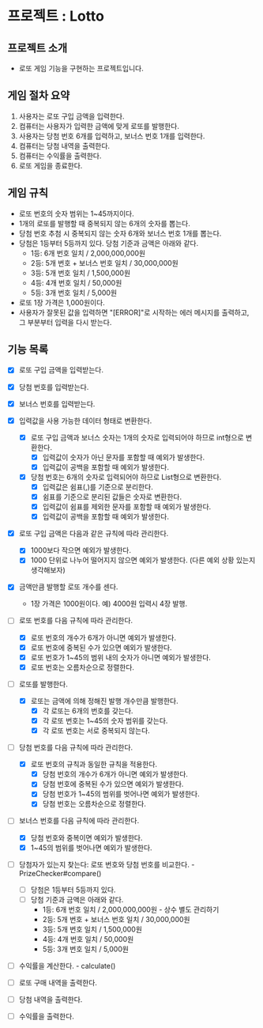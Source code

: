 # 프로젝트 : Lotto

## 프로젝트 소개
- 로또 게임 기능을 구현하는 프로젝트입니다.

## 게임 절차 요약
1. 사용자는 로또 구입 금액을 입력한다.
2. 컴퓨터는 사용자가 입력한 금액에 맞게 로또를 발행한다.
3. 사용자는 당첨 번호 6개를 입력하고, 보너스 번호 1개를 입력한다.
5. 컴퓨터는 당첨 내역을 출력한다.
6. 컴퓨터는 수익률을 출력한다.
7. 로또 게임을 종료한다.

## 게임 규칙
- 로또 번호의 숫자 범위는 1~45까지이다.
- 1개의 로또를 발행할 때 중복되지 않는 6개의 숫자를 뽑는다.
- 당첨 번호 추첨 시 중복되지 않는 숫자 6개와 보너스 번호 1개를 뽑는다.
- 당첨은 1등부터 5등까지 있다. 당첨 기준과 금액은 아래와 같다.
  - 1등: 6개 번호 일치 / 2,000,000,000원
  - 2등: 5개 번호 + 보너스 번호 일치 / 30,000,000원
  - 3등: 5개 번호 일치 / 1,500,000원
  - 4등: 4개 번호 일치 / 50,000원
  - 5등: 3개 번호 일치 / 5,000원
- 로또 1장 가격은 1,000원이다.
- 사용자가 잘못된 값을 입력하면 "[ERROR]"로 시작하는 에러 메시지를 출력하고, 그 부분부터 입력을 다시 받는다.

## 기능 목록

- [x] 로또 구입 금액을 입력받는다.
- [x] 당첨 번호를 입력받는다.
- [x] 보너스 번호를 입력받는다.

- [x] 입력값을 사용 가능한 데이터 형태로 변환한다.
  - [x] 로또 구입 금액과 보너스 숫자는 1개의 숫자로 입력되어야 하므로 int형으로 변환한다.
    - [x] 입력값이 숫자가 아닌 문자를 포함할 때 예외가 발생한다.
    - [x] 입력값이 공백을 포함할 때 예외가 발생한다.
  - [x] 당첨 번호는 6개의 숫자로 입력되어야 하므로 List<Integer>형으로 변환한다.
    - [x] 입력값은 쉼표(,)를 기준으로 분리한다.
    - [x] 쉼표를 기준으로 분리된 값들은 숫자로 변환한다.
    - [x] 입력값이 쉼표를 제외한 문자를 포함할 때 예외가 발생한다.
    - [x] 입력값이 공백을 포함할 때 예외가 발생한다.

- [x] 로또 구입 금액은 다음과 같은 규칙에 따라 관리한다.
  - [x] 1000보다 작으면 예외가 발생한다.
  - [x] 1000 단위로 나누어 떨어지지 않으면 예외가 발생한다. (다른 예외 상황 있는지 생각해보자)
- [x] 금액만큼 발행할 로또 개수를 센다.
  - 1장 가격은 1000원이다. 예) 4000원 입력시 4장 발행.

- [ ] 로또 번호를 다음 규칙에 따라 관리한다.
  - [x] 로또 번호의 개수가 6개가 아니면 예외가 발생한다.
  - [x] 로또 번호에 중복된 수가 있으면 예외가 발생한다.
  - [x] 로또 번호가 1~45의 범위 내의 숫자가 아니면 예외가 발생한다.
  - [x] 로또 번호는 오름차순으로 정렬한다.

- [ ] 로또를 발행한다.
  - [x] 로또는 금액에 의해 정해진 발행 개수만큼 발행한다.
    - [x] 각 로또는 6개의 번호를 갖는다.
    - [x] 각 로또 번호는 1~45의 숫자 범위를 갖는다.
    - [x] 각 로또 번호는 서로 중복되지 않는다.

- [ ] 당첨 번호를 다음 규칙에 따라 관리한다.
  - [x] 로또 번호의 규칙과 동일한 규칙을 적용한다.
    - [x] 당첨 번호의 개수가 6개가 아니면 예외가 발생한다.
    - [x] 당첨 번호에 중복된 수가 있으면 예외가 발생한다.
    - [x] 당첨 번호가 1~45의 범위를 벗어나면 예외가 발생한다.
    - [x] 당첨 번호는 오름차순으로 정렬한다.
- [ ] 보너스 번호를 다음 규칙에 따라 관리한다.
  - [x] 당첨 번호와 중복이면 예외가 발생한다.
  - [x] 1~45의 범위를 벗어나면 예외가 발생한다.

- [ ] 당첨자가 있는지 찾는다: 로또 번호와 당첨 번호를 비교한다. - PrizeChecker#compare()
  - [ ] 당첨은 1등부터 5등까지 있다.
  - [ ] 당첨 기준과 금액은 아래와 같다.
    - 1등: 6개 번호 일치 / 2,000,000,000원 - 상수 별도 관리하기
    - 2등: 5개 번호 + 보너스 번호 일치 / 30,000,000원
    - 3등: 5개 번호 일치 / 1,500,000원
    - 4등: 4개 번호 일치 / 50,000원
    - 5등: 3개 번호 일치 / 5,000원
- [ ] 수익률을 계산한다. - calculate()

- [ ] 로또 구매 내역을 출력한다.
- [ ] 당첨 내역을 출력한다.
- [ ] 수익률을 출력한다.